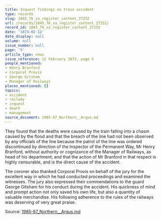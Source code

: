 ```yaml
---
title: Inquest findings on train accident
type: records
slug: 1845_76_sa_register_content_27252
url: /records/1845_76_sa_register_content_27252/
record_id: 1845_76_sa_register_content_27252
date: '1873-02-12'
date_display: null
volume: null
issue_number: null
page: '5'
article_type: news
issue_reference: 12 February 1873, page 5
people_mentioned:
- Henry Branford
- Corporal Provis
- George Gitsham
- Manager of Railways
places_mentioned: []
topics:
- accident
- railway
- inquest
- death
- management
source_document: 1985-87_Northern__Argus.md
---
```


They found that the deaths were caused by the train falling into a chasm caused by the flood and that the breach of the line had not been observed by any officials of the line because the patrol of the line was ordered discontinued by direction of the Inspector of the Permanent Way, Mr Henry Branford, without authority or cognizance of the Manager of Railways, as head of his department; and that the action of Mr Branford in that respect is highly censurable, and is the direct cause of the accident.

The coroner also thanked Corporal Provis on behalf of the jury for the excellent way in which he had conducted proceedings and examined the witnesses.  The jury also expressed their commendations to the guard George Gitsham for his conduct during the accident.  His quickness of mind and prompt action not only saved his own life, but also a quantity of valuable merchandise.  His following adherence to the rules of the railways was deserving of very great praise.

Source: [1985-87_Northern__Argus.md](/downloads/markdown/1985-87_Northern__Argus.md)
